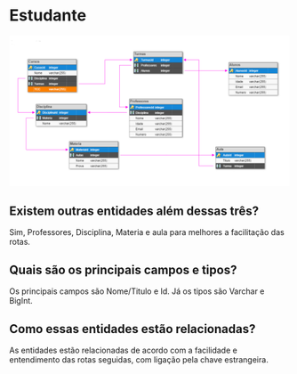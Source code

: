 # Estudante

![dbImage](https://raw.githubusercontent.com/rodrigokcarlos/Estudante/main/m4img.png)


## Existem outras entidades além dessas três?

Sim, Professores, Disciplina, Materia e aula para melhores a facilitação das rotas.


## Quais são os principais campos e tipos?

Os principais campos são Nome/Titulo e Id. Já os tipos são Varchar e BigInt.


## Como essas entidades estão relacionadas?

As entidades estão relacionadas de acordo com a facilidade e entendimento das rotas seguidas, com ligação pela chave estrangeira.
